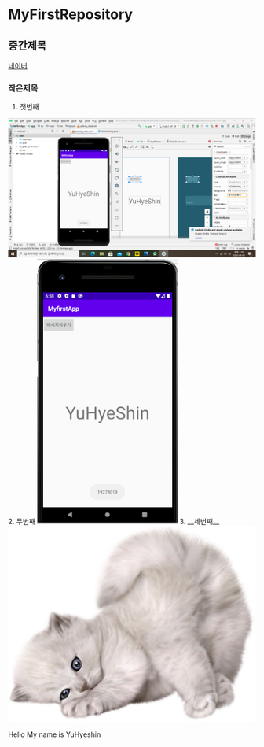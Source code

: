 # MyFirstRepository
## 중간제목
 [네이버](https://naver.com "네이버")
 ### 작은제목
 
 1. 첫번째
 <img width="" height="" src="./Png/캡스톤 디자인 과제1.png">
 2. 두번째
 <img width="" height="" src="./Png/캡스톤 디자인 과제1-2.png">
 3. __세번째__
 
<img width="" height="" src="./Png/예시용 고양이.png">
 
 
Hello My name is YuHyeshin


